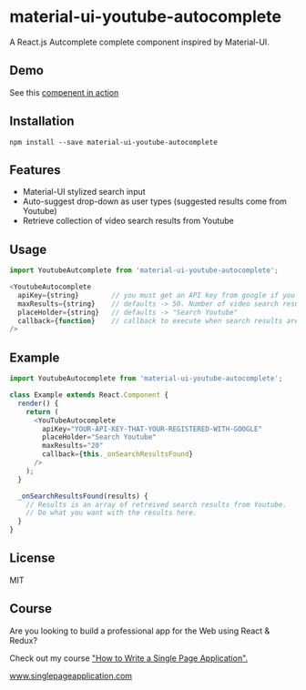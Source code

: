 # material-ui-youtube-autocomplete

A React.js Autcomplete complete component inspired by Material-UI.


## Demo

See this [compenent in action](https://videonotepad.com)

## Installation

`npm install --save material-ui-youtube-autocomplete`


## Features

- Material-UI stylized search input
- Auto-suggest drop-down as user types (suggested results come from Youtube)
- Retrieve collection of video search results from Youtube


## Usage

```js
import YoutubeAutcomplete from 'material-ui-youtube-autocomplete';

<YoutubeAutocomplete
  apiKey={string}        // you must get an API key from google if you want video search results returned
  maxResults={string}    // defaults -> 50. Number of video search results you want
  placeHolder={string}   // defaults -> "Search Youtube"
  callback={function}    // callback to execute when search results are retrieved
/>
```

## Example

```js
import YoutubeAutocomplete from 'material-ui-youtube-autocomplete';

class Example extends React.Component {
  render() {
    return (
      <YouTubeAutocomplete
        apiKey="YOUR-API-KEY-THAT-YOUR-REGISTERED-WITH-GOOGLE"
        placeHolder="Search Youtube"
        maxResults="20"
        callback={this._onSearchResultsFound}
      />
    );
  }

  _onSearchResultsFound(results) {
    // Results is an array of retreived search results from Youtube.
    // Do what you want with the results here.
  }
}
```

## License

MIT

## Course

Are you looking to build a professional app for the Web using React & Redux?

Check out my course ["How to Write a Single Page Application".](http://www.singlepageapplication.com)

www.singlepageapplication.com
